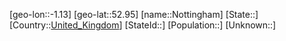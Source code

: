 ﻿---
location: [52.95,-1.13]
type: City
tags:
- geo/City


SpocWebEntityId: 32966
isDeleted: false
confidential: public

---
[geo-lon::-1.13]
[geo-lat::52.95]
[name::Nottingham]
[State::]
[Country::[United_Kingdom](geo/Continent/Europe/United_Kingdom.md)]
[StateId::]
[Population::]
[Unknown::]

